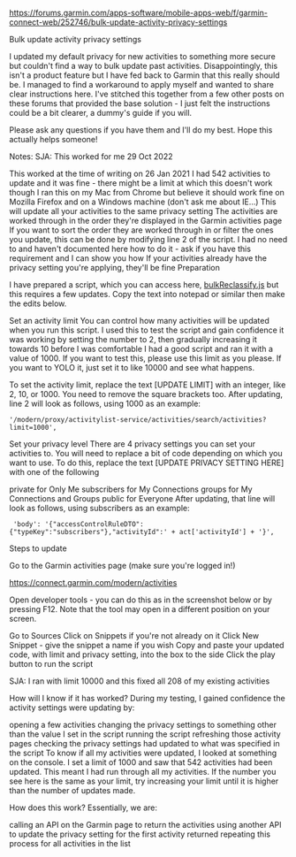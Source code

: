 https://forums.garmin.com/apps-software/mobile-apps-web/f/garmin-connect-web/252746/bulk-update-activity-privacy-settings

Bulk update activity privacy settings

I updated my default privacy for new activities to something more secure but couldn't find a way to bulk update past activities. Disappointingly, this isn't a product feature but I have fed back to Garmin that this really should be. I managed to find a workaround to apply myself and wanted to share clear instructions here. I've stitched this together from a few other posts on these forums that provided the base solution - I just felt the instructions could be a bit clearer, a dummy's guide if you will. 

Please ask any questions if you have them and I'll do my best. Hope this actually helps someone!

Notes:
SJA: This worked for me 29 Oct 2022

This worked at the time of writing on 26 Jan 2021
I had 542 activities to update and it was fine - there might be a limit at which this doesn't work though
I ran this on my Mac from Chrome but believe it should work fine on Mozilla Firefox and on a Windows machine (don't ask me about IE...)
This will update all your activities to the same privacy setting
The activities are worked through in the order they're displayed in the Garmin activities page
If you want to sort the order they are worked through in or filter the ones you update, this can be done by modifying line 2 of the script. I had no need to and haven't documented here how to do it - ask if you have this requirement and I can show you how
If your activities already have the privacy setting you're applying, they'll be fine
Preparation

I have prepared a script, which you can access here, [bulkReclassify.js](bulkReclassify.js)
but this requires a few updates. Copy the text into notepad or similar then make the edits below. 

Set an activity limit
You can control how many activities will be updated when you run this script. I used this to test the script and gain confidence it was working by setting the number to 2, then gradually increasing it towards 10 before I was comfortable I had a good script and ran it with a value of 1000. If you want to test this, please use this limit as you please. If you want to YOLO it, just set it to like 10000 and see what happens. 

To set the activity limit, replace the text [UPDATE LIMIT] with an integer, like 2, 10, or 1000. You need to remove the square brackets too. After updating, line 2 will look as follows, using 1000 as an example:

    '/modern/proxy/activitylist-service/activities/search/activities?limit=1000',
Set your privacy level
There are 4 privacy settings you can set your activities to. You will need to replace a bit of code depending on which you want to use. To do this, replace the text [UPDATE PRIVACY SETTING HERE] with one of the following

private for Only Me
subscribers for My Connections
groups for My Connections and Groups
public for Everyone
After updating, that line will look as follows, using subscribers as an example:

     'body': '{"accessControlRuleDTO":{"typeKey":"subscribers"},"activityId":' + act['activityId'] + '}',
Steps to update

Go to the Garmin activities page (make sure you're logged in!)

https://connect.garmin.com/modern/activities

Open developer tools - you can do this as in the screenshot below or by pressing F12. Note that the tool may open in a different position on your screen. 

 

Go to Sources
Click on Snippets if you're not already on it
Click New Snippet - give the snippet a name if you wish
Copy and paste your updated code, with limit and privacy setting, into the box to the side
Click the play button to run the script 

SJA: I ran with limit 10000 and this fixed all 208 of my existing activities

 
How will I know if it has worked?
During my testing, I gained confidence the activity settings were updating by:

opening a few activities
changing the privacy settings to something other than the value I set in the script
running the script
refreshing those activity pages
checking the privacy settings had updated to what was specified in the script
To know if all my activities were updated, I looked at something on the console. I set a limit of 1000 and saw that 542 activities had been updated. This meant I had run through all my activities. If the number you see here is the same as your limit, try increasing your limit until it is higher than the number of updates made. 

 

How does this work?
Essentially, we are:

calling an API on the Garmin page to return the activities 
using another API to update the privacy setting for the first activity returned
repeating this process for all activities in the list

